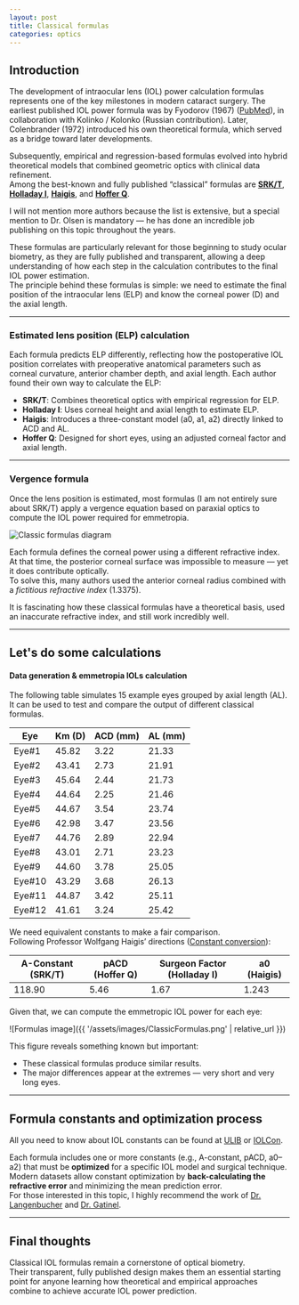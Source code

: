 ```yaml
---
layout: post
title: Classical formulas
categories: optics
---
```


## Introduction

The development of intraocular lens (IOL) power calculation formulas represents one of the key milestones in modern cataract surgery. The earliest published IOL power formula was by Fyodorov (1967) ([PubMed](https://pubmed.ncbi.nlm.nih.gov/4951572/)), in collaboration with Kolinko / Kolonko (Russian contribution). Later, Colenbrander (1972) introduced his own theoretical formula, which served as a bridge toward later developments.

Subsequently, empirical and regression-based formulas evolved into hybrid theoretical models that combined geometric optics with clinical data refinement.  
Among the best-known and fully published “classical” formulas are [**SRK/T**](https://pubmed.ncbi.nlm.nih.gov/2355322/), [**Holladay I**](https://pubmed.ncbi.nlm.nih.gov/3339543/), [**Haigis**](https://link.springer.com/chapter/10.1007/978-3-031-50666-6_41), and [**Hoffer Q**](https://pubmed.ncbi.nlm.nih.gov/8271165/).  

I will not mention more authors because the list is extensive, but a special mention to Dr. Olsen is mandatory — he has done an incredible job publishing on this topic throughout the years.  

These formulas are particularly relevant for those beginning to study ocular biometry, as they are fully published and transparent, allowing a deep understanding of how each step in the calculation contributes to the final IOL power estimation.  
The principle behind these formulas is simple: we need to estimate the final position of the intraocular lens (ELP) and know the corneal power (D) and the axial length.

---

### Estimated lens position (ELP) calculation

Each formula predicts ELP differently, reflecting how the postoperative IOL position correlates with preoperative anatomical parameters such as corneal curvature, anterior chamber depth, and axial length. Each author found their own way to calculate the ELP:

- **SRK/T**: Combines theoretical optics with empirical regression for ELP.  
- **Holladay I**: Uses corneal height and axial length to estimate ELP.  
- **Haigis**: Introduces a three-constant model (a0, a1, a2) directly linked to ACD and AL.  
- **Hoffer Q**: Designed for short eyes, using an adjusted corneal factor and axial length.

---

### Vergence formula

Once the lens position is estimated, most formulas (I am not entirely sure about SRK/T) apply a vergence equation based on paraxial optics to compute the IOL power required for emmetropia. 

![Classic formulas diagram](https://static.wixstatic.com/media/6454f7_aaf1ea8d6c00406db4ca42a52281eede~mv2.png)

Each formula defines the corneal power using a different refractive index.  
At that time, the posterior corneal surface was impossible to measure — yet it does contribute optically.  
To solve this, many authors used the anterior corneal radius combined with a *fictitious refractive index* (1.3375).  

It is fascinating how these classical formulas have a theoretical basis, used an inaccurate refractive index, and still work incredibly well.

---

## Let's do some calculations

#### Data generation & emmetropia IOLs calculation

The following table simulates 15 example eyes grouped by axial length (AL).  
It can be used to test and compare the output of different classical formulas.

| Eye | Km (D) | ACD (mm) | AL (mm) |
|-----|--------|----------|---------|
|Eye#1 | 45.82 |3.22 | 21.33 |
|Eye#2 | 43.41 |2.73 | 21.91 |
|Eye#3 | 45.64 |2.44 | 21.73 |
|Eye#4 | 44.64 |2.25 | 21.46 |
|Eye#5 | 44.67 |3.54 | 23.74 |
|Eye#6 | 42.98 |3.47 | 23.56 |
|Eye#7 | 44.76 |2.89 | 22.94 |
|Eye#8 | 43.01 |2.71 | 23.23 |
|Eye#9 | 44.60 |3.78 | 25.05 |
|Eye#10 |43.29 |3.68 |26.13 |
|Eye#11 |44.87 |3.42 |25.11 |
|Eye#12 |41.61 |3.24 |25.42 |

We need equivalent constants to make a fair comparison.  
Following Professor Wolfgang Haigis’ directions ([Constant conversion](http://ocusoft.de/scripts2/ciolc.php)):

| A-Constant (SRK/T) | pACD (Hoffer Q) | Surgeon Factor (Holladay I) | a0 (Haigis) |
|--------------------|----------------|-----------------------------|-------------|
| 118.90 | 5.46 | 1.67 | 1.243 |

Given that, we can compute the emmetropic IOL power for each eye: 

![Formulas image]({{ '/assets/images/ClassicFormulas.png' | relative_url }})

This figure reveals something known but important:  
- These classical formulas produce similar results.  
- The major differences appear at the extremes — very short and very long eyes.

---

## Formula constants and optimization process

All you need to know about IOL constants can be found at [ULIB](http://ocusoft.de/ulib/index.htm) or [IOLCon](https://iolcon.org/).

Each formula includes one or more constants (e.g., A-constant, pACD, a0–a2) that must be **optimized** for a specific IOL model and surgical technique.  
Modern datasets allow constant optimization by **back-calculating the refractive error** and minimizing the mean prediction error.  
For those interested in this topic, I highly recommend the work of [Dr. Langenbucher](https://pubmed.ncbi.nlm.nih.gov/33530082/) and [Dr. Gatinel](https://pubmed.ncbi.nlm.nih.gov/38837172/).

---

## Final thoughts

Classical IOL formulas remain a cornerstone of optical biometry.  
Their transparent, fully published design makes them an essential starting point for anyone learning how theoretical and empirical approaches combine to achieve accurate IOL power prediction.
